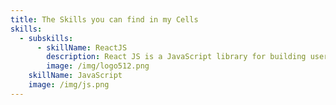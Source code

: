 ```yaml
---
title: The Skills you can find in my Cells
skills:
  - subskills:
      - skillName: ReactJS
        description: React JS is a JavaScript library for building user interfaces.
        image: /img/logo512.png
    skillName: JavaScript
    image: /img/js.png
---
```


